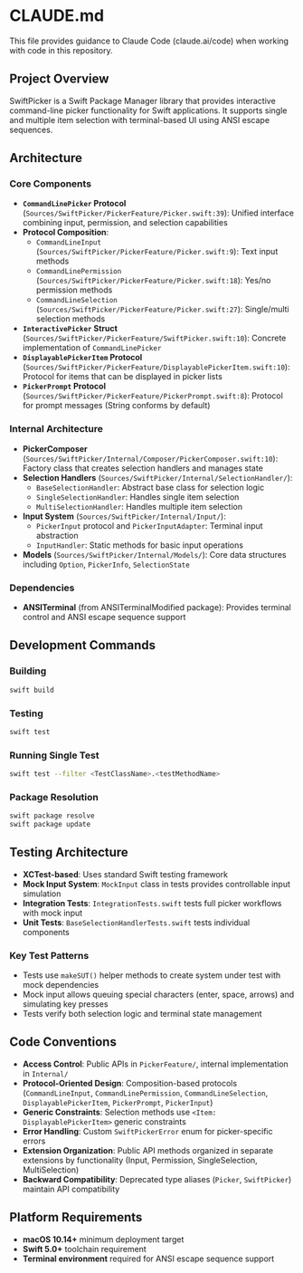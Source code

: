 # CLAUDE.md

This file provides guidance to Claude Code (claude.ai/code) when working with code in this repository.

## Project Overview

SwiftPicker is a Swift Package Manager library that provides interactive command-line picker functionality for Swift applications. It supports single and multiple item selection with terminal-based UI using ANSI escape sequences.

## Architecture

### Core Components

- **`CommandLinePicker` Protocol** (`Sources/SwiftPicker/PickerFeature/Picker.swift:39`): Unified interface combining input, permission, and selection capabilities
- **Protocol Composition**:
  - `CommandLineInput` (`Sources/SwiftPicker/PickerFeature/Picker.swift:9`): Text input methods
  - `CommandLinePermission` (`Sources/SwiftPicker/PickerFeature/Picker.swift:18`): Yes/no permission methods  
  - `CommandLineSelection` (`Sources/SwiftPicker/PickerFeature/Picker.swift:27`): Single/multi selection methods
- **`InteractivePicker` Struct** (`Sources/SwiftPicker/PickerFeature/SwiftPicker.swift:10`): Concrete implementation of `CommandLinePicker`
- **`DisplayablePickerItem` Protocol** (`Sources/SwiftPicker/PickerFeature/DisplayablePickerItem.swift:10`): Protocol for items that can be displayed in picker lists
- **`PickerPrompt` Protocol** (`Sources/SwiftPicker/PickerFeature/PickerPrompt.swift:8`): Protocol for prompt messages (String conforms by default)

### Internal Architecture

- **PickerComposer** (`Sources/SwiftPicker/Internal/Composer/PickerComposer.swift:10`): Factory class that creates selection handlers and manages state
- **Selection Handlers** (`Sources/SwiftPicker/Internal/SelectionHandler/`): 
  - `BaseSelectionHandler`: Abstract base class for selection logic
  - `SingleSelectionHandler`: Handles single item selection
  - `MultiSelectionHandler`: Handles multiple item selection
- **Input System** (`Sources/SwiftPicker/Internal/Input/`):
  - `PickerInput` protocol and `PickerInputAdapter`: Terminal input abstraction
  - `InputHandler`: Static methods for basic input operations
- **Models** (`Sources/SwiftPicker/Internal/Models/`): Core data structures including `Option`, `PickerInfo`, `SelectionState`

### Dependencies

- **ANSITerminal** (from ANSITerminalModified package): Provides terminal control and ANSI escape sequence support

## Development Commands

### Building
```bash
swift build
```

### Testing
```bash
swift test
```

### Running Single Test
```bash
swift test --filter <TestClassName>.<testMethodName>
```

### Package Resolution
```bash
swift package resolve
swift package update
```

## Testing Architecture

- **XCTest-based**: Uses standard Swift testing framework
- **Mock Input System**: `MockInput` class in tests provides controllable input simulation
- **Integration Tests**: `IntegrationTests.swift` tests full picker workflows with mock input
- **Unit Tests**: `BaseSelectionHandlerTests.swift` tests individual components

### Key Test Patterns
- Tests use `makeSUT()` helper methods to create system under test with mock dependencies
- Mock input allows queuing special characters (enter, space, arrows) and simulating key presses
- Tests verify both selection logic and terminal state management

## Code Conventions

- **Access Control**: Public APIs in `PickerFeature/`, internal implementation in `Internal/`
- **Protocol-Oriented Design**: Composition-based protocols (`CommandLineInput`, `CommandLinePermission`, `CommandLineSelection`, `DisplayablePickerItem`, `PickerPrompt`, `PickerInput`)
- **Generic Constraints**: Selection methods use `<Item: DisplayablePickerItem>` generic constraints
- **Error Handling**: Custom `SwiftPickerError` enum for picker-specific errors
- **Extension Organization**: Public API methods organized in separate extensions by functionality (Input, Permission, SingleSelection, MultiSelection)
- **Backward Compatibility**: Deprecated type aliases (`Picker`, `SwiftPicker`) maintain API compatibility

## Platform Requirements

- **macOS 10.14+** minimum deployment target
- **Swift 5.0+** toolchain requirement
- **Terminal environment** required for ANSI escape sequence support